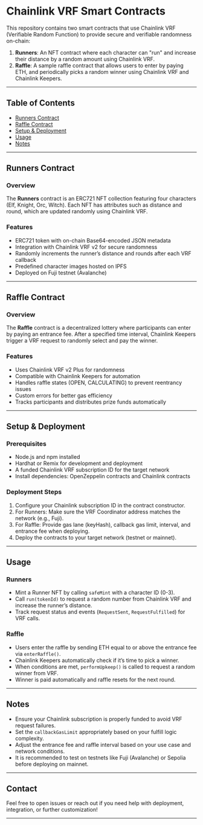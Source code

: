 # Chainlink VRF Smart Contracts

This repository contains two smart contracts that use Chainlink VRF (Verifiable Random Function) to provide secure and verifiable randomness on-chain:

1. **Runners**: An NFT contract where each character can "run" and increase their distance by a random amount using Chainlink VRF.  
2. **Raffle**: A sample raffle contract that allows users to enter by paying ETH, and periodically picks a random winner using Chainlink VRF and Chainlink Keepers.

---

## Table of Contents

- [Runners Contract](#runners-contract)  
- [Raffle Contract](#raffle-contract)  
- [Setup & Deployment](#setup--deployment)  
- [Usage](#usage)  
- [Notes](#notes)

---

## Runners Contract

### Overview  
The **Runners** contract is an ERC721 NFT collection featuring four characters (Elf, Knight, Orc, Witch). Each NFT has attributes such as distance and round, which are updated randomly using Chainlink VRF.

### Features

- ERC721 token with on-chain Base64-encoded JSON metadata  
- Integration with Chainlink VRF v2 for secure randomness  
- Randomly increments the runner’s distance and rounds after each VRF callback  
- Predefined character images hosted on IPFS  
- Deployed on Fuji testnet (Avalanche)

---

## Raffle Contract

### Overview  
The **Raffle** contract is a decentralized lottery where participants can enter by paying an entrance fee. After a specified time interval, Chainlink Keepers trigger a VRF request to randomly select and pay the winner.

### Features

- Uses Chainlink VRF v2 Plus for randomness  
- Compatible with Chainlink Keepers for automation  
- Handles raffle states (OPEN, CALCULATING) to prevent reentrancy issues  
- Custom errors for better gas efficiency  
- Tracks participants and distributes prize funds automatically

---

## Setup & Deployment

### Prerequisites

- Node.js and npm installed  
- Hardhat or Remix for development and deployment  
- A funded Chainlink VRF subscription ID for the target network  
- Install dependencies: OpenZeppelin contracts and Chainlink contracts

### Deployment Steps

1. Configure your Chainlink subscription ID in the contract constructor.  
2. For Runners: Make sure the VRF Coordinator address matches the network (e.g., Fuji).  
3. For Raffle: Provide gas lane (keyHash), callback gas limit, interval, and entrance fee when deploying.  
4. Deploy the contracts to your target network (testnet or mainnet).

---

## Usage

### Runners

- Mint a Runner NFT by calling `safeMint` with a character ID (0-3).  
- Call `run(tokenId)` to request a random number from Chainlink VRF and increase the runner’s distance.  
- Track request status and events (`RequestSent`, `RequestFulfilled`) for VRF calls.

### Raffle

- Users enter the raffle by sending ETH equal to or above the entrance fee via `enterRaffle()`.  
- Chainlink Keepers automatically check if it’s time to pick a winner.  
- When conditions are met, `performUpkeep()` is called to request a random winner from VRF.  
- Winner is paid automatically and raffle resets for the next round.

---

## Notes

- Ensure your Chainlink subscription is properly funded to avoid VRF request failures.  
- Set the `callbackGasLimit` appropriately based on your fulfill logic complexity.  
- Adjust the entrance fee and raffle interval based on your use case and network conditions.  
- It is recommended to test on testnets like Fuji (Avalanche) or Sepolia before deploying on mainnet.

---

## Contact

Feel free to open issues or reach out if you need help with deployment, integration, or further customization!

---
